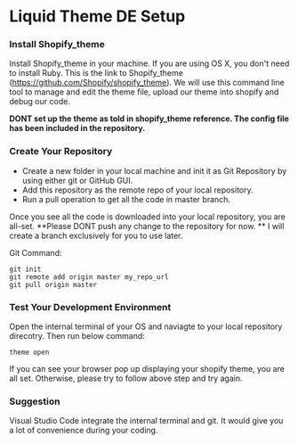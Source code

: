 # Liquid Theme DE Setup

### Install Shopify_theme

Install Shopify_theme in your machine. If you are using OS X, you don't need to install Ruby. This is the link to Shopify_theme (https://github.com/Shopify/shopify_theme). We will use this command line tool to manage and edit the theme file, upload our theme into shopify and debug our code.

**DONT set up the theme as told in shopify_theme reference. The config file has been included in the repository.**

### Create Your Repository

- Create a new folder in your local machine and init it as Git Repository by using either git or GitHub GUI. 
- Add this repository as the remote repo of your local repository.
- Run a pull operation to get all the code in master branch.

Once you see all the code is downloaded into your local repository, you are all-set. 
**Please DONT push any change to the repository for now. ** I will create a branch exclusively for you to use later.

Git Command:
```
git init
git remote add origin master my_repo_url
git pull origin master

```

### Test Your Development Environment 

Open the internal terminal of your OS and naviagte to your local repository direcotry. Then run below command:

```
theme open
```

If you can see your browser pop up displaying your shopify theme, you are all set. Otherwise, please try to follow above step and try again.


### Suggestion

Visual Studio Code integrate the internal terminal and git. It would give you a lot of convenience during your coding. 

